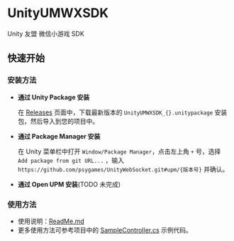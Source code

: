 # UnityUMWXSDK
Unity 友盟 微信小游戏 SDK

## **快速开始**

### **安装方法**

- **通过 Unity Package 安装**

  在 [Releases](https://github.com/r4p0/UnityUMWXSDK/releases) 页面中，下载最新版本的 `UnityUMWXSDK_{}.unitypackage` 安装包，然后导入到您的项目中。

- **通过 Package Manager 安装**

  在 Unity 菜单栏中打开 `Window/Package Manager`，点击左上角 `+` 号，选择 `Add package from git URL...` ，输入 `https://github.com/psygames/UnityWebSocket.git#upm/{版本号}` 并确认。

- **通过 Open UPM 安装**(TODO 未完成)

### **使用方法**

- 使用说明：[ReadMe.md](Assets/UnityUMWXSDK/README.md)
- 更多使用方法可参考项目中的 [SampleController.cs](Assets/UnityUMWXSDK/Sample/SampleController.cs) 示例代码。